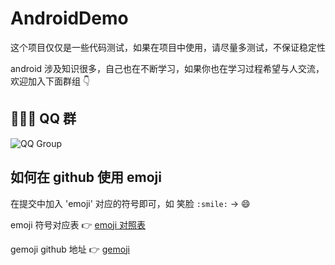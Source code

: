 # AndroidDemo

这个项目仅仅是一些代码测试，如果在项目中使用，请尽量多测试，不保证稳定性

android 涉及知识很多，自己也在不断学习，如果你也在学习过程希望与人交流，欢迎加入下面群组 :point_down:

## :tada::tada::tada: QQ 群

![QQ Group](https://github.com/maxiaozhou1234/AndroidDemo/blob/master/group_qr_code.png)

## 如何在 github 使用 emoji

在提交中加入 'emoji' 对应的符号即可，如 笑脸 `:smile:` -> :smile:

emoji 符号对应表 :point_right: [emoji 对照表](https://www.webfx.com/tools/emoji-cheat-sheet/)

gemoji github 地址 :point_right: [gemoji](https://github.com/github/gemoji)
